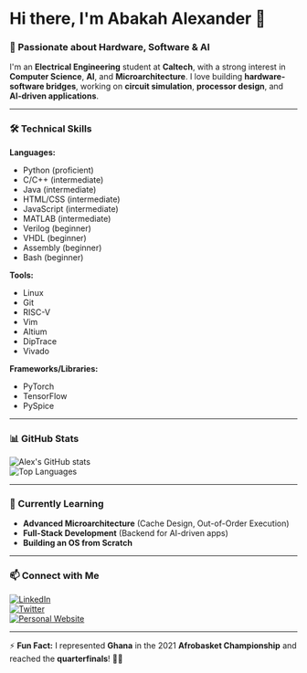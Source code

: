# Hi there, I'm Abakah Alexander 👋  

### 🚀 Passionate about Hardware, Software & AI  

I'm an **Electrical Engineering** student at **Caltech**, with a strong interest in **Computer Science**, **AI**, and **Microarchitecture**. I love building **hardware-software bridges**, working on **circuit simulation**, **processor design**, and **AI-driven applications**.

---

### 🛠️ **Technical Skills**  

**Languages:**  
- Python (proficient)  
- C/C++ (intermediate)  
- Java (intermediate)  
- HTML/CSS (intermediate)  
- JavaScript (intermediate)  
- MATLAB (intermediate)  
- Verilog (beginner)  
- VHDL (beginner)  
- Assembly (beginner)  
- Bash (beginner)

**Tools:**  
- Linux  
- Git  
- RISC-V  
- Vim  
- Altium  
- DipTrace  
- Vivado  

**Frameworks/Libraries:**  
- PyTorch  
- TensorFlow  
- PySpice  

---

### 📊 GitHub Stats  
![Alex's GitHub stats](https://github-readme-stats.vercel.app/api?username=AbakahAlexander&show_icons=true&theme=radical)  
![Top Languages](https://github-readme-stats.vercel.app/api/top-langs/?username=AbakahAlexander&layout=compact&theme=radical)  

---

### 🌱 Currently Learning  
- **Advanced Microarchitecture** (Cache Design, Out-of-Order Execution)  
- **Full-Stack Development** (Backend for AI-driven apps)  
- **Building an OS from Scratch**  

---

### 📫 Connect with Me  
[![LinkedIn](https://img.shields.io/badge/LinkedIn-0077B5?style=for-the-badge&logo=linkedin&logoColor=white)](https://www.linkedin.com/in/your-profile)  
[![Twitter](https://img.shields.io/badge/Twitter-1DA1F2?style=for-the-badge&logo=twitter&logoColor=white)](https://twitter.com/your-handle)  
[![Personal Website](https://img.shields.io/badge/Portfolio-222222?style=for-the-badge&logo=firefox&logoColor=white)](https://yourwebsite.com)  

---

⚡ **Fun Fact:** I represented **Ghana** in the 2021 **Afrobasket Championship** and reached the **quarterfinals**! 🏀🔥  
